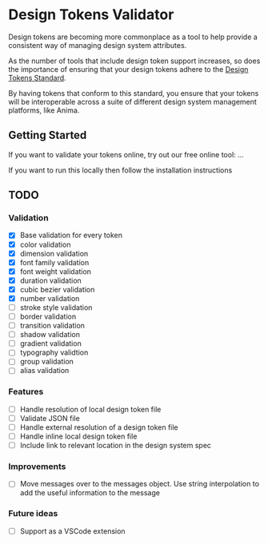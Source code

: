 # Design Tokens Validator

Design tokens are becoming more commonplace as a tool to help provide a consistent way of managing design system attributes.

As the number of tools that include design token support increases, so does the importance of ensuring that your design tokens adhere to the [Design Tokens Standard](https://design-tokens.github.io/community-group/format/#introduction).

By having tokens that conform to this standard, you ensure that your tokens will be interoperable across a suite of different design system management platforms, like Anima.

## Getting Started

If you want to validate your tokens online, try out our free online tool: ...

If you want to run this locally then follow the installation instructions

## TODO

### Validation

- [x] Base validation for every token
- [x] color validation
- [x] dimension validation
- [x] font family validation
- [x] font weight validation
- [x] duration validation
- [x] cubic bezier validation
- [x] number validation
- [ ] stroke style validation
- [ ] border validation
- [ ] transition validation
- [ ] shadow validation
- [ ] gradient validation
- [ ] typography validtion
- [ ] group validation
- [ ] alias validation

### Features

- [ ] Handle resolution of local design token file
- [ ] Validate JSON file
- [ ] Handle external resolution of a design token file
- [ ] Handle inline local design token file
- [ ] Include link to relevant location in the design system spec

### Improvements

- [ ] Move messages over to the messages object. Use string interpolation to add the useful information to the message

### Future ideas

- [ ] Support as a VSCode extension
